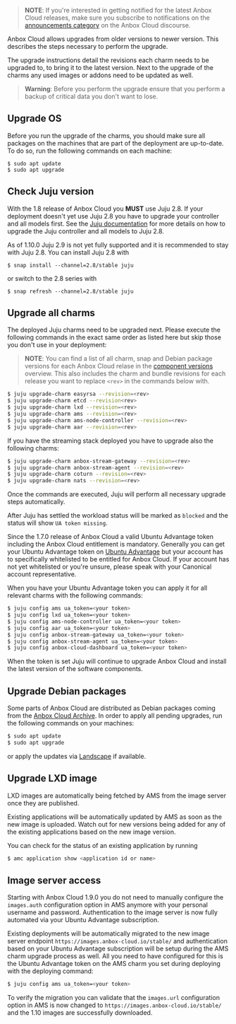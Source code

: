 > **NOTE**: If you're interested in getting notified for the latest Anbox Cloud releases, make sure you subscribe to notifications on the [announcements category](https://discourse.ubuntu.com/c/anbox-cloud/announcements/55) on the Anbox Cloud discourse.

Anbox Cloud allows upgrades from older versions to newer version. This describes the steps necessary to perform the upgrade.

The upgrade instructions detail the revisions each charm needs to be upgraded to, to bring it to the latest version. Next to the upgrade of the charms any used images or addons need to be updated as well.

> **Warning**: Before you perform the upgrade ensure that you perform a backup of critical data you don't want to lose.

## Upgrade OS

Before you run the upgrade of the charms, you should make sure all packages on the machines that are part of the deployment are up-to-date. To do so, run the following commands on each machine:

    $ sudo apt update
    $ sudo apt upgrade

<a name="juju-version"></a>
## Check Juju version

With the 1.8 release of Anbox Cloud you **MUST** use Juju 2.8. If your deployment doesn't yet use Juju 2.8 you have to upgrade your controller and all models first. See the [Juju documentation](https://juju.is/docs/upgrading-models) for more details on how to upgrade the Juju controller and all models to Juju 2.8.

As of 1.10.0 Juju 2.9 is not yet fully supported and it is recommended to stay with Juju 2.8. You can install Juju 2.8 with

    $ snap install --channel=2.8/stable juju

or switch to the 2.8 series with

    $ snap refresh --channel=2.8/stable juju

## Upgrade all charms

The deployed Juju charms need to be upgraded next. Please execute the following commands in the exact same order as listed here but skip those you don't use in your deployment:

> **NOTE**: You can find a list of all charm, snap and Debian package versions for each Anbox Cloud relase in the [component versions](https://discourse.ubuntu.com/t/component-versions/21413) overview. This also includes the charm and bundle revisions for each release you want to replace `<rev>` in the commands below with.

```bash
$ juju upgrade-charm easyrsa --revision=<rev>
$ juju upgrade-charm etcd --revision<rev>
$ juju upgrade-charm lxd --revision=<rev>
$ juju upgrade-charm ams --revision=<rev>
$ juju upgrade-charm ams-node-controller --revision=<rev>
$ juju upgrade-charm aar --revision=<rev>
```

If you have the streaming stack deployed you have to upgrade also the following charms:

```bash
$ juju upgrade-charm anbox-stream-gateway --revision=<rev>
$ juju upgrade-charm anbox-stream-agent --revision=<rev>
$ juju upgrade-charm coturn --revision=<rev>
$ juju upgrade-charm nats --revision=<rev>
```

Once the commands are executed, Juju will perform all necessary upgrade steps automatically.

After Juju has settled the workload status will be marked as `blocked` and the status will show `UA token missing`.

Since the 1.7.0 release of Anbox Cloud a valid Ubuntu Advantage token including the Anbox Cloud entitlement is mandatory. Generally you can get your Ubuntu Advantage token on [Ubuntu Advantage](https://ubuntu.com/advantage) but your account has to specifically whitelisted to be entitled for Anbox Cloud. If your account has not yet whitelisted or you're unsure, please speak with your Canonical account representative.

When you have your Ubuntu Advantage token you can apply it for all relevant charms with the following commands:

```bash
$ juju config ams ua_token=<your token>
$ juju config lxd ua_token=<your token>
$ juju config ams-node-controller ua_token=<your token>
$ juju config aar ua_token=<your token>
$ juju config anbox-stream-gateway ua_token=<your token>
$ juju config anbox-stream-agent ua_token=<your token>
$ juju config anbox-cloud-dashboard ua_token=<your token>
```

When the token is set Juju will continue to upgrade Anbox Cloud and install the latest version of the software components.

## Upgrade Debian packages

Some parts of Anbox Cloud are distributed as Debian packages coming from the [Anbox Cloud Archive](https://archive.anbox-cloud.io). In order to apply all pending upgrades, run the following commands on your machines:

```bash
$ sudo apt update
$ sudo apt upgrade
```

or apply the updates via [Landscape](https://landscape.canonical.com/) if available.

## Upgrade LXD image

LXD images are automatically being fetched by AMS from the image server once they are published.

Existing applications will be automatically updated by AMS as soon as the new image is uploaded. Watch out for new versions being added for any of the existing applications based on the new image version.

You can check for the status of an existing application by running

```bash
$ amc application show <application id or name>
```

## Image server access

Starting with Anbox Cloud 1.9.0 you do not need to manually configure the `images.auth` configuration option in AMS anymore with your personal username and password. Authentication to the image server is now fully automated via your Ubuntu Advantage subscription.

Existing deployments will be automatically migrated to the new image server endpoint `https://images.anbox-cloud.io/stable/` and authentication based on your Ubuntu Advantage subscription will be setup during the AMS charm upgrade process as well. All you need to have configured for this is the Ubuntu Advantage token on the AMS charm you set during deploying with the deploying command:

```bash
$ juju config ams ua_token=<your token>
```

To verify the migration you can validate that the `images.url` configuration option in AMS is now changed to `https://images.anbox-cloud.io/stable/` and the 1.10 images are successfully downloaded.
